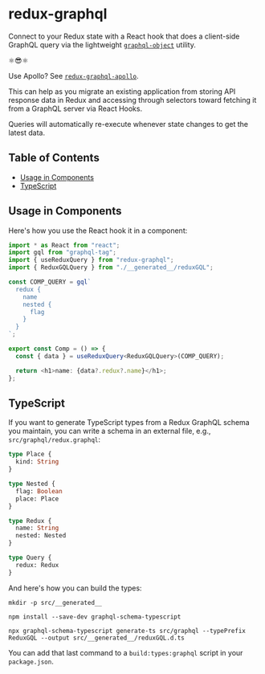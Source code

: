 # redux-graphql

Connect to your Redux state with a React hook that does a client-side GraphQL query
via the lightweight [`graphql-object`](https://www.npmjs.com/package/graphql-object) utility.

⚛️:sunglasses:⚛️

Use Apollo? See [`redux-graphql-apollo`](https://github.com/AndersDJohnson/redux-graphql/tree/master/packages/redux-graphql-apollo#readme).

This can help as you migrate an existing application from storing API response data in Redux
and accessing through selectors toward fetching it from a GraphQL server via React Hooks.

Queries will automatically re-execute whenever state changes to get the latest data.

## Table of Contents
* [Usage in Components](#UsageinComponents)
* [TypeScript](#TypeScript)

## Usage in Components

Here's how you use the React hook it in a component:

```ts
import * as React from "react";
import gql from "graphql-tag";
import { useReduxQuery } from "redux-graphql";
import { ReduxGQLQuery } from "./__generated__/reduxGQL";

const COMP_QUERY = gql`
  redux {
    name
    nested {
      flag
    }
  }
`;

export const Comp = () => {
  const { data } = useReduxQuery<ReduxGQLQuery>(COMP_QUERY);

  return <h1>name: {data?.redux?.name}</h1>;
};
```

## TypeScript

If you want to generate TypeScript types from a Redux GraphQL schema you maintain,
you can write a schema in an external file, e.g., `src/graphql/redux.graphql`:

```graphql
type Place {
  kind: String
}

type Nested {
  flag: Boolean
  place: Place
}

type Redux {
  name: String
  nested: Nested
}

type Query {
  redux: Redux
}
```

And here's how you can build the types:

```shell
mkdir -p src/__generated__
```
```shell
npm install --save-dev graphql-schema-typescript
```
```shell
npx graphql-schema-typescript generate-ts src/graphql --typePrefix ReduxGQL --output src/__generated__/reduxGQL.d.ts
```

You can add that last command to a `build:types:graphql` script in your `package.json`.
